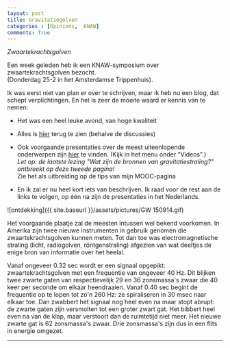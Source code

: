 ```yaml
---
layout: post
title: Gravitatiegolven
categories : [Opinions, _KNAW]
comments: True
---
```


*Zwaartekrachtsgolven* 

Een week geleden heb ik een KNAW-symposium over zwaartekrachtsgolven bezocht.<br>(Donderdag 25-2 in het Amsterdamse Trippenhuis). 

Ik was eerst niet van plan er over te schrijven, maar ik heb nu een blog, dat schept verplichtingen. En het is zeer de moeite waard er kennis van te nemen:

* Het was een heel leuke avond, van hoge kwaliteit

* Alles is [hier](http://www.knaw.nl/nl/actueel/agenda/zwaartekrachtsgolven) terug te zien (behalve de discussies)

* Ook voorgaande presentaties over de meest uiteenlopende onderwerpen zijn [hier](https://vimeo.com/knaw) te vinden. (Kijk in het menu onder "Videos".)<br> *Let op: de laatste lezing "Wat zijn de bronnen van gravitatiestraling?" ontbreekt op deze tweede pagina!*<br> Zie het als uitbreiding op de tips van mijn MOOC-pagina

* En ik zal er nu heel kort iets van beschrijven. Ik raad voor de rest aan de links te volgen, op &eacute;&eacute;n na zijn de presentaties in het Nederlands.

![ontdekking]({{ site.baseurl }}/assets/pictures/GW 150914.gif)

Het voorgaande plaatje zal de meesten intussen wel bekend voorkomen. In Amerika zijn twee nieuwe instrumenten in gebruik genomen die zwaartekrachtsgolven kunnen meten. Tot dan toe was electromagnetische straling (licht, radiogolven, r&ouml;ntgenstraling) afgezien van wat deeltjes de enige bron van informatie over het heelal.

Vanaf ongeveer 0.32&nbsp;sec wordt er een signaal opgepikt: zwaartekrachtsgolven met een frequentie van ongeveer 40&nbsp;Hz. Dit blijken twee zwarte gaten van respectievelijk 29 en 36 zonsmassa's zwaar die 40 keer per seconde om elkaar heendraaien. Vanaf 0.40&nbsp;sec begint de frequentie op te lopen tot zo'n 260&nbsp;Hz: ze spiraliseren in 30&nbsp;msec naar elkaar toe. Dan zwabbert het signaal nog heel even na maar stopt abrupt: de zwarte gaten zijn versmolten tot een groter zwart gat. Het bibbert heel even na van de klap, maar verstoort dan de ruimtetijd niet meer. Het nieuwe zwarte gat is 62 zonsmassa's zwaar. Drie zonsmassa's zijn dus in een flits in energie omgezet.


-----

